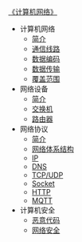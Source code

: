 [《计算机网络》](index.md)

- 计算机网络
  - [简介](计算机网络/简介.md)
  - [通信线路](计算机网络/通信线路.md)
  - [数据编码](计算机网络/数据编码.md)
  - [数据传输](计算机网络/数据传输.md)
  - [覆盖范围](计算机网络/覆盖范围.md)
- 网络设备
  - [简介](网络设备/简介.md)
  - [交换机](网络设备/交换机.md)
  - [路由器](网络设备/路由器.md)
- 网络协议
  - [简介](网络协议/简介.md)
  - [网络体系结构](网络协议/网络体系结构.md)
  - [IP](网络协议/IP.md)
  - [DNS](网络协议/DNS.md)
  - [TCP/UDP](网络协议/TCP-UDP.md)
  - [Socket](网络协议/Socket.md)
  - [HTTP](网络协议/HTTP.md)
  - [MQTT](网络协议/MQTT.md)
- 计算机安全
  - [恶意代码](计算机安全/恶意代码.md)
  - [网络安全](计算机安全/网络安全.md)

